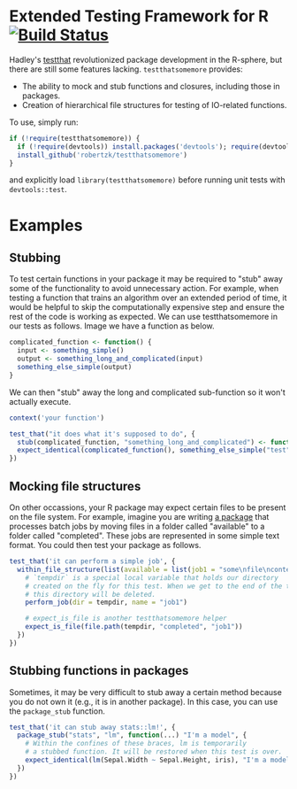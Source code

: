 Extended Testing Framework for R [![Build Status](https://travis-ci.org/robertzk/testthatsomemore.svg?branch=master)](https://travis-ci.org/robertzk/testthatsomemore.svg?branch=master)
=========

Hadley's [testthat](https://github.com/hadley/testthat) revolutionized package development
in the R-sphere, but there are still some features lacking. `testthatsomemore` provides:

  * The ability to mock and stub functions and closures, including those in packages.
  * Creation of hierarchical file structures for testing of IO-related functions.

To use, simply run:

```r
if (!require(testthatsomemore)) {
  if (!require(devtools)) install.packages('devtools'); require(devtools)
  install_github('robertzk/testthatsomemore') 
}
```

and explicitly load `library(testthatsomemore)` before running unit tests with
`devtools::test`.

Examples
========

Stubbing
-------

To test certain functions in your package it may be required to "stub" away
some of the functionality to avoid unnecessary action. For example, when
testing a function that trains an algorithm over an extended period of time,
it would be helpful to skip the computationally expensive step and ensure
the rest of the code is working as expected. We can use testthatsomemore
in our tests as follows. Image we have a function as below.

```R
complicated_function <- function() {
  input <- something_simple()
  output <- something_long_and_complicated(input)
  something_else_simple(output)
}
```

We can then "stub" away the long and complicated sub-function so it
won't actually execute.

```R
context('your function')

test_that("it does what it's supposed to do", {
  stub(complicated_function, "something_long_and_complicated") <- function(...) "test"
  expect_identical(complicated_function(), something_else_simple("test"))
})
```

Mocking file structures
-----------

On other occassions, your R package may expect certain files to be present
on the file system. For example, imagine you are writing [a package](https://github.com/HenrikBengtsson/R.batch) that processes
batch jobs by moving files in a folder called "available" to a folder called "completed".
These jobs are represented in some simple text format. You could then test your
package as follows.

```R
test_that('it can perform a simple job', {
  within_file_structure(list(available = list(job1 = "some\nfile\ncontents")), {
    # `tempdir` is a special local variable that holds our directory
    # created on the fly for this test. When we get to the end of the test,
    # this directory will be deleted.
    perform_job(dir = tempdir, name = "job1")

    # expect_is_file is another testthatsomemore helper
    expect_is_file(file.path(tempdir, "completed", "job1"))
  })
})
```

Stubbing functions in packages
----------

Sometimes, it may be very difficult to stub away a certain method because you
do not own it (e.g., it is in another package). In this case, you can use
the `package_stub` function.

```R
test_that('it can stub away stats::lm!', {
  package_stub("stats", "lm", function(...) "I'm a model", {
    # Within the confines of these braces, lm is temporarily
    # a stubbed function. It will be restored when this test is over.
    expect_identical(lm(Sepal.Width ~ Sepal.Height, iris), "I'm a model")
  })
})
```
